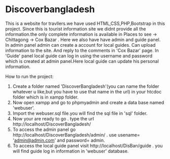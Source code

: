# Discoverbangladesh
This is a website for travllers.we have used HTML,CSS,PHP,Bootstrap in this project.
Since this is tourist information site we didnt provide all the information.the only complete information is available in 
Places to see -> Chittagong -> Cox Bazar . 
Here we also have have admin and guide panel. In admin panel admin can create a account for local guides. Can upload information to the site.
And reply to the comments in 'Cox Bazar' page. In 'Guide' panel local guide can log in using the username and password which is created at admin 
panel.Here local guide can update his personal information.


How to run the project:
1. Create a folder named 'DiscoverBangladesh'(you can name the folder whatever u like,but you have to use that name in the url)
in your htcdoc folder which is in xampp folder.
2. Now open xampp and go to phpmyadmin and create a data base named 'webuser'.
3. Import the webuser.sql file.you will find the sql file in 'sql' folder.
4. Now your are ready to go . type the url  http://localhost/DiscoverBangladesh/
5. To access the admin panel go http://localhost/DiscoverBangladesh/admin/ . use usename= 'admin@admin.com' and password= admin.
6. To access the local guide panel visit http://localhost/DisBan/guide . you will find guide log in information in 'webuser' database.


